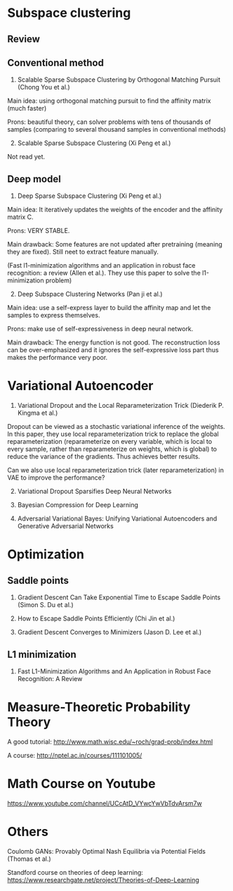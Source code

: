 # Subspace clustering

## Review

## Conventional method

1. Scalable Sparse Subspace Clustering by Orthogonal Matching Pursuit (Chong You et al.)

Main idea: using orthogonal matching pursuit to find the affinity matrix (much faster)

Prons: beautiful theory, can solver problems with tens of thousands of samples (comparing to several thousand samples in conventional methods)

2. Scalable Sparse Subspace Clustering (Xi Peng et al.)

Not read yet.

## Deep model

1. Deep Sparse Subspace Clustering (Xi Peng et al.)

Main idea: It iteratively updates the weights of the encoder and the affinity matrix C.

Prons: VERY STABLE.

Main drawback: Some features are not updated after pretraining (meaning they are fixed). Still neet to extract feature manually.

(Fast l1-minimization algorithms and an application in robust face recognition: a review (Allen et al.). They use this paper to solve the l1-minimization problem)

2. Deep Subspace Clustering Networks (Pan ji et al.)

Main idea: use a self-express layer to build the affinity map and let the samples to express themselves.

Prons: make use of self-expressiveness in deep neural network.

Main drawback: The energy function is not good. The reconstruction loss can be over-emphasized and it ignores the self-expressive loss part thus makes the performance very poor.

# Variational Autoencoder

1. Variational Dropout and the Local Reparameterization Trick (Diederik P. Kingma et al.)

Dropout can be viewed as a stochastic variational inference of the weights. In this paper, they use local reparameterization trick to replace the global reparameterization (reparameterize on every variable, which is local to every sample, rather than reparameterize on weights, which is global) to reduce the variance of the gradients. Thus achieves better results.

Can we also use local reparameterization trick (later reparameterization) in VAE to improve the performance?

2. Variational Dropout Sparsifies Deep Neural Networks

3. Bayesian Compression for Deep Learning

4. Adversarial Variational Bayes: Unifying Variational Autoencoders and Generative Adversarial Networks

# Optimization

## Saddle points

1. Gradient Descent Can Take Exponential Time to Escape Saddle Points (Simon S. Du et al.)

2. How to Escape Saddle Points Efficiently (Chi Jin et al.)

3. Gradient Descent Converges to Minimizers (Jason D. Lee et al.)

## L1 minimization

1. Fast L1-Minimization Algorithms and An Application in Robust Face Recognition: A Review

# Measure-Theoretic Probability Theory

A good tutorial: http://www.math.wisc.edu/~roch/grad-prob/index.html

A course:
http://nptel.ac.in/courses/111101005/


# Math Course on Youtube

https://www.youtube.com/channel/UCcAtD_VYwcYwVbTdvArsm7w


# Others

Coulomb GANs: Provably Optimal Nash Equilibria via Potential Fields (Thomas et al.)

Standford course on theories of deep learning: https://www.researchgate.net/project/Theories-of-Deep-Learning